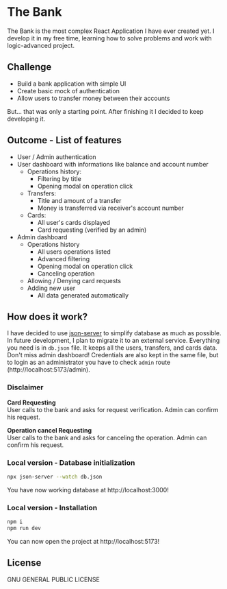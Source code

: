 # The Bank

The Bank is the most complex React Application I have ever created yet. I develop it in my free time, learning how to solve problems and work with logic-advanced project.

## Challenge

- Build a bank application with simple UI
- Create basic mock of authentication
- Allow users to transfer money between their accounts

But... that was only a starting point. After finishing it I decided to keep developing it.

## Outcome - List of features

- User / Admin authentication
- User dashboard with informations like balance and account number
  - Operations history:
    - Filtering by title
    - Opening modal on operation click
  - Transfers:
    - Title and amount of a transfer
    - Money is transferred via receiver's account number
  - Cards:
    - All user's cards displayed
    - Card requesting (verified by an admin)
- Admin dashboard
  - Operations history
    - All users operations listed
    - Advanced filtering
    - Opening modal on operation click
    - Canceling operation
  - Allowing / Denying card requests
  - Adding new user
    - All data generated automatically

## How does it work?

I have decided to use [json-server][json-server] to simplify database as much as possible. In future development, I plan to migrate it to an external service.
Everything you need is in `db.json` file. It keeps all the users, transfers, and cards data. Don't miss admin dashboard! Credentials are also kept in the same file, but to login as an administrator you have to check `admin` route (http://localhost:5173/admin).

### Disclaimer

**Card Requesting**<br/>
User calls to the bank and asks for request verification. Admin can confirm his request.

**Operation cancel Requesting**<br/>
User calls to the bank and asks for canceling the operation. Admin can confirm his request.

### Local version - Database initialization

```sh
npx json-server --watch db.json
```

You have now working database at http://localhost:3000!

### Local version - Installation

```sh
npm i
npm run dev
```

You can now open the project at http://localhost:5173!

## License

GNU GENERAL PUBLIC LICENSE

[json-server]: https://www.npmjs.com/package/json-server
